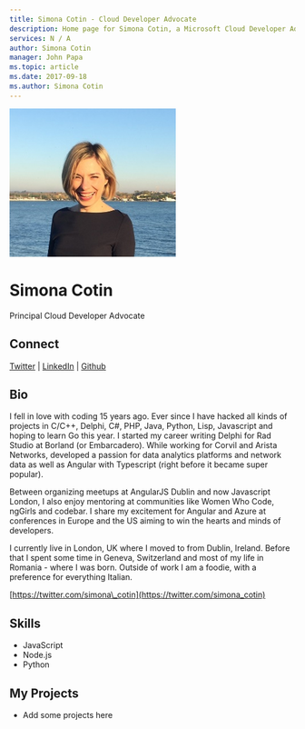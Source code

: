 ```yaml
---
title: Simona Cotin - Cloud Developer Advocate
description: Home page for Simona Cotin, a Microsoft Cloud Developer Advocate
services: N / A
author: Simona Cotin
manager: John Papa
ms.topic: article
ms.date: 2017-09-18
ms.author: Simona Cotin
---
```


![Image of Simona Cotin](media/profiles/simona-cotin.png)

# Simona Cotin

Principal Cloud Developer Advocate

## Connect
[Twitter](https://twitter.com/simona_cotin) | [LinkedIn](https://linkedin.com/in/simona-cotin) | [Github](https://github.com/simonaco)

## Bio

I fell in love with coding 15 years ago. Ever since I have hacked all kinds of projects in C/C++, Delphi, C#, PHP, Java, Python, Lisp, Javascript and hoping to learn Go this year. I started my career writing Delphi for Rad Studio at Borland (or Embarcadero). While working for Corvil and Arista Networks, developed a passion for data analytics platforms and network data as well as Angular with Typescript (right before it became super popular).

Between organizing meetups at AngularJS Dublin and now Javascript London, I also enjoy mentoring at communities like Women Who Code, ngGirls and codebar. I share my excitement for Angular and Azure at conferences in Europe and the US aiming to win the hearts and minds of developers.

I currently live in London, UK where I moved to from Dublin, Ireland. Before that I spent some time in Geneva, Switzerland and most of my life in Romania - where I was born. Outside of work I am a foodie, with a preference for everything Italian. 

[https://twitter.com/simona\_cotin](https://twitter.com/simona_cotin)

## Skills

* JavaScript
* Node.js
* Python


## My Projects

* Add some projects here
